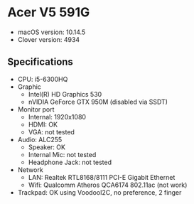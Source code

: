 # Acer V5 591G

- macOS version: 10.14.5
- Clover version: 4934

## Specifications

- CPU: i5-6300HQ
- Graphic
  - Intel(R) HD Graphics 530
  - nVIDIA GeForce GTX 950M (disabled via SSDT)
- Monitor port
  - Internal: 1920x1080
  - HDMI: OK
  - VGA: not tested
- Audio: ALC255
  - Speaker: OK
  - Internal Mic: not tested
  - Headphone Jack: not tested
- Network
  - LAN: Realtek RTL8168/8111 PCI-E Gigabit Ethernet
  - Wifi: Qualcomm Atheros QCA6174 802.11ac (not work)
- Trackpad: OK using VoodooI2C, no preference, 2 finger
